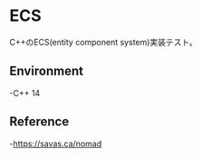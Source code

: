 # ECS
C++のECS(entity component system)実装テスト。

## Environment
-C++ 14

## Reference
-https://savas.ca/nomad
